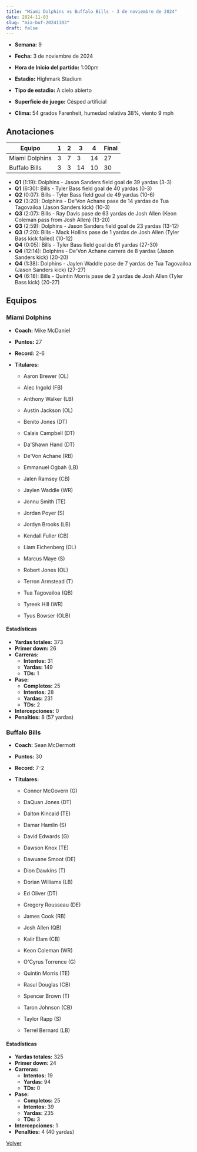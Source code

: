 ```yaml
---
title: "Miami Dolphins vs Buffalo Bills - 3 de noviembre de 2024"
date: 2024-11-03
slug: "mia-buf-20241103"
draft: false
---
```


* **Semana:** 9
* **Fecha:** 3 de noviembre de 2024

* **Hora de Inicio del partido:** 1:00pm
* **Estadio:** Highmark Stadium
* **Tipo de estadio:** A cielo abierto
* **Superficie de juego:** Césped artificial
* **Clima:** 54 grados Farenheit, humedad relativa 38%, viento 9 mph





## Anotaciones
| Equipo | 1 | 2 | 3 | 4 | Final |
|--------|---|---|---|---|-------|
| Miami Dolphins  | 3 | 7 | 3 | 14  | 27 |
| Buffalo Bills  | 3 | 3 | 14 | 10  | 30 |
* **Q1** (1:19): Dolphins - Jason Sanders field goal de 39 yardas (3-3)
* **Q1** (6:30): Bills - Tyler Bass field goal de 40 yardas (0-3)
* **Q2** (0:07): Bills - Tyler Bass field goal de 49 yardas (10-6)
* **Q2** (3:20): Dolphins - De'Von Achane pase de 14 yardas de Tua Tagovailoa (Jason Sanders kick) (10-3)
* **Q3** (2:07): Bills - Ray Davis pase de 63 yardas de Josh Allen (Keon Coleman pass from Josh Allen) (13-20)
* **Q3** (2:59): Dolphins - Jason Sanders field goal de 23 yardas (13-12)
* **Q3** (7:20): Bills - Mack Hollins pase de 1 yardas de Josh Allen (Tyler Bass kick failed) (10-12)
* **Q4** (0:05): Bills - Tyler Bass field goal de 61 yardas (27-30)
* **Q4** (12:14): Dolphins - De'Von Achane carrera de 8 yardas (Jason Sanders kick) (20-20)
* **Q4** (1:38): Dolphins - Jaylen Waddle pase de 7 yardas de Tua Tagovailoa (Jason Sanders kick) (27-27)
* **Q4** (6:18): Bills - Quintin Morris pase de 2 yardas de Josh Allen (Tyler Bass kick) (20-27)


## Equipos


### Miami Dolphins
* **Coach:** Mike McDaniel
* **Puntos:** 27
* **Record:** 2-6
* **Titulares:** 

  * Aaron Brewer (OL) 

  * Alec Ingold (FB) 

  * Anthony Walker (LB) 

  * Austin Jackson (OL) 

  * Benito Jones (DT) 

  * Calais Campbell (DT) 

  * Da'Shawn Hand (DT) 

  * De'Von Achane (RB) 

  * Emmanuel Ogbah (LB) 

  * Jalen Ramsey (CB) 

  * Jaylen Waddle (WR) 

  * Jonnu Smith (TE) 

  * Jordan Poyer (S) 

  * Jordyn Brooks (LB) 

  * Kendall Fuller (CB) 

  * Liam Eichenberg (OL) 

  * Marcus Maye (S) 

  * Robert Jones (OL) 

  * Terron Armstead (T) 

  * Tua Tagovailoa (QB) 

  * Tyreek Hill (WR) 

  * Tyus Bowser (OLB) 

#### Estadísticas
* **Yardas totales:** 373
* **Primer down:** 26
* **Carreras:**
  * **Intentos:** 31
  * **Yardas:** 149
  * **TDs:** 1
* **Pase:**
  * **Completos:** 25
  * **Intentos:** 28
  * **Yardas:** 231
  * **TDs:** 2
* **Intercepciones:** 0
* **Penalties:** 8 (57 yardas)

### Buffalo Bills
* **Coach:** Sean McDermott
* **Puntos:** 30
* **Record:** 7-2
* **Titulares:** 

  * Connor McGovern (G) 

  * DaQuan Jones (DT) 

  * Dalton Kincaid (TE) 

  * Damar Hamlin (S) 

  * David Edwards (G) 

  * Dawson Knox (TE) 

  * Dawuane Smoot (DE) 

  * Dion Dawkins (T) 

  * Dorian Williams (LB) 

  * Ed Oliver (DT) 

  * Gregory Rousseau (DE) 

  * James Cook (RB) 

  * Josh Allen (QB) 

  * Kaiir Elam (CB) 

  * Keon Coleman (WR) 

  * O'Cyrus Torrence (G) 

  * Quintin Morris (TE) 

  * Rasul Douglas (CB) 

  * Spencer Brown (T) 

  * Taron Johnson (CB) 

  * Taylor Rapp (S) 

  * Terrel Bernard (LB) 

#### Estadísticas
* **Yardas totales:** 325
* **Primer down:** 24
* **Carreras:**
  * **Intentos:** 19
  * **Yardas:** 94
  * **TDs:** 0
* **Pase:**
  * **Completos:** 25
  * **Intentos:** 39
  * **Yardas:** 235
  * **TDs:** 3
* **Intercepciones:** 1
* **Penalties:** 4 (40 yardas)


[Volver](/historia/2024)
